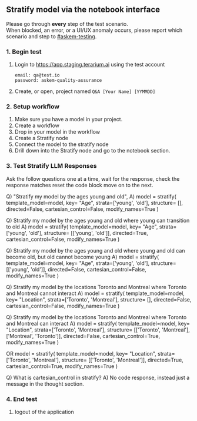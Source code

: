 ## Stratify model via the notebook interface
Please go through __every__ step of the test scenario.\
When blocked, an error, or a UI/UX anomaly occurs, please report which scenario and step to [\#askem-testing](https://unchartedsoftware.slack.com/archives/C06FGLXB2CE).

### 1. Begin test
1. Login to https://app.staging.terarium.ai using the test account
    ```
    email: qa@test.io
    password: askem-quality-assurance
    ```
2. Create, or open, project named `Q&A [Your Name] [YYMMDD]`

### 2. Setup workflow
1. Make sure you have a model in your project.
2. Create a workflow
3. Drop in your model in the workflow 
4. Create a Stratify node 
5. Connect the model to the stratify node
6. Drill down into the Stratify node and go to the notebook section.

### 3. Test Stratify LLM Responses
Ask the follow questions one at a time, wait for the response, check the response matches
reset the code block move on to the next.

Q) "Stratify my model by the ages young and old",
A) 
model = stratify(
    template_model=model,
    key= "Age",
    strata=['young', 'old'],
    structure= [],
    directed=False,
    cartesian_control=False,
    modify_names=True
)

Q) Stratify my model by the ages young and old where young can transition to old
A) 
model = stratify(
    template_model=model,
    key= "Age",
    strata=['young', 'old'],
    structure= [['young', 'old']],
    directed=True,
    cartesian_control=False,
    modify_names=True
)

Q) Stratify my model by the ages young and old where young and old can become old, but old cannot become young
A) 
model = stratify(
    template_model=model,
    key= "Age",
    strata=['young', 'old'],
    structure= [['young', 'old']],
    directed=False,
    cartesian_control=False,
    modify_names=True
)

Q) Stratify my model by the locations Toronto and Montreal where Toronto and Montreal cannot interact
A) 
model = stratify(
    template_model=model,
    key= "Location",
    strata=['Toronto', 'Montreal'],
    structure= [],
    directed=False,
    cartesian_control=False,
    modify_names=True
)

Q) Stratify my model by the locations Toronto and Montreal where Toronto and Montreal can interact
A) 
model = stratify(
    template_model=model,
    key= "Location",
    strata=['Toronto', 'Montreal'],
    structure= [['Toronto', 'Montreal'], ['Montreal', 'Toronto']],
    directed=False,
    cartesian_control=True,
    modify_names=True
)

OR
model = stratify(
    template_model=model,
    key= "Location",
    strata=['Toronto', 'Montreal'],
    structure= [['Toronto', 'Montreal']],
    directed=True,
    cartesian_control=True,
    modify_names=True
)

Q) What is cartesian_control in stratify?
A)
No code response, instead just a message in the thought section.


### 4. End test
1. logout of the application 

